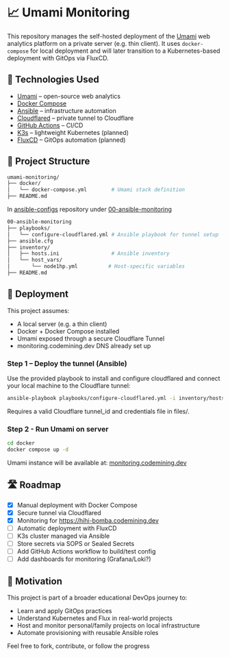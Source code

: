 # 📈 Umami Monitoring

This repository manages the self-hosted deployment of the [Umami](https://umami.is) web analytics platform on a private server (e.g. thin client). It uses `docker-compose` for local deployment and will later transition to a Kubernetes-based deployment with GitOps via FluxCD.

## 🔧 Technologies Used

- [Umami](https://umami.is) – open-source web analytics
- [Docker Compose](https://docs.docker.com/compose/)
- [Ansible](https://www.ansible.com/) – infrastructure automation
- [Cloudflared](https://developers.cloudflare.com/cloudflare-one/connections/connect-apps/) – private tunnel to Cloudflare
- [GitHub Actions](https://github.com/features/actions) – CI/CD
- [K3s](https://k3s.io/) – lightweight Kubernetes (planned)
- [FluxCD](https://fluxcd.io/) – GitOps automation (planned)

## 📁 Project Structure

```bash
umami-monitoring/
├── docker/
│   └── docker-compose.yml        # Umami stack definition
├── README.md
```

In [ansible-configs](https://github.com/przemyslaw-koz/ansible-configs) repository under [00-ansible-monitoring](https://github.com/przemyslaw-koz/ansible-configs/tree/main/00-umami-monitoring)

```bash
00-ansible-monitoring
├── playbooks/
│   └── configure-cloudflared.yml # Ansible playbook for tunnel setup
├── ansible.cfg
├── inventory/
│   ├── hosts.ini                 # Ansible inventory
│   └── host_vars/
│       └── node1hp.yml          # Host-specific variables
├── README.md
```

## 🚀 Deployment

This project assumes:
- A local server (e.g. a thin client)
- Docker + Docker Compose installed
- Umami exposed through a secure Cloudflare Tunnel
- monitoring.codemining.dev DNS already set up

### Step 1 – Deploy the tunnel (Ansible)

Use the provided playbook to install and configure cloudflared and connect your local machine to the Cloudflare tunnel:
```bash
ansible-playbook playbooks/configure-cloudflared.yml -i inventory/hosts.ini
```

Requires a valid Cloudflare tunnel_id and credentials file in files/.

### Step 2 - Run Umami on server

```bash
cd docker
docker compose up -d
```

Umami instance will be available at:
[monitoring.codemining.dev](https://monitoring.codemining.dev)

## 🛣️ Roadmap

- [x] Manual deployment with Docker Compose
- [x] Secure tunnel via Cloudflared
- [x] Monitoring for https://hihi-bomba.codemining.dev
- [ ] Automatic deployment with FluxCD
- [ ] K3s cluster managed via Ansible
- [ ] Store secrets via SOPS or Sealed Secrets
- [ ] Add GitHub Actions workflow to build/test config
- [ ] Add dashboards for monitoring (Grafana/Loki?)

## 🧠 Motivation
This project is part of a broader educational DevOps journey to:
- Learn and apply GitOps practices
- Understand Kubernetes and Flux in real-world projects
- Host and monitor personal/family projects on local infrastructure
- Automate provisioning with reusable Ansible roles

Feel free to fork, contribute, or follow the progress
